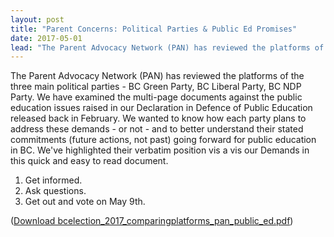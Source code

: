 ```yaml
---
layout: post
title: "Parent Concerns: Political Parties & Public Ed Promises"
date: 2017-05-01
lead: "The Parent Advocacy Network (PAN) has reviewed the platforms of the three main political parties - BC Green Party, BC Liberal Party, BC NDP Party."
---
```


The Parent Advocacy Network (PAN) has reviewed the platforms of the three main political parties - BC Green Party, BC Liberal Party, BC NDP Party. We have examined the multi-page documents against the public education issues raised in our Declaration in Defence of Public Education released back in February. We wanted to know how each party plans to address these demands - or not - and to better understand their stated commitments (future actions, not past) going forward for public education in BC.
​We've highlighted their verbatim position vis a vis our Demands in this quick and easy to read document.

1. Get informed.
2. Ask questions.
3. Get out and vote on May 9th.

([Download bcelection_2017_comparingplatforms_pan_public_ed.pdf](/downloads/bcelection_2017_comparingplatforms_pan_public_ed.pdf))